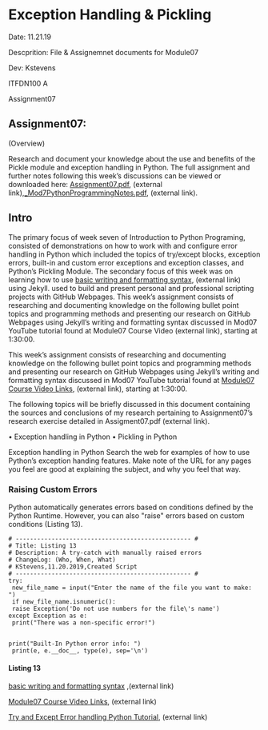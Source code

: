 # Exception Handling & Pickling 

 Date: 11.21.19
 
 Descprition: File & Assignemnet documents for Module07
 
 Dev: Kstevens
 
 ITFDN100 A
 
 Assignment07

## Assignment07:
 (Overview)
 
 Research and document your knowledge about the use and benefits of the 
 Pickle module and exception handling in Python. The full assignment and further notes following 
 this week’s discussions can be viewed or downloaded here: [Assignment07.pdf](https://canvas.uw.edu/courses/1342958/files/59791641?module_item_id=9973247 "Assignment07.pdf"), (external link),[_Mod7PythonProgrammingNotes.pdf](https://canvas.uw.edu/courses/1342958/files/59801217?module_item_id=9973246 "_Mod7PythonProgrammingNotes.pdf"), (external link).


## Intro
The primary focus of week seven of Introduction to Python Programing, consisted of demonstrations on how to work with and configure error handling in Python which included the topics of try/except blocks, exception errors, built-in and custom error exceptions and exception classes, and Python’s Pickling Module. The secondary focus of this week was on learning how to use [basic writing and formatting syntax](https://help.github.com/en/github/writing-on-github/basic-writing-and-formatting-syntax "basic writing and formatting syntax"), (external link) using Jekyll. used to build and present personal and professional scripting projects with GitHub Webpages. 
This week’s assignment consists of researching and documenting knowledge on the following bullet point topics and programming methods and presenting our research on GitHub Webpages using Jekyll’s writing and formatting syntax discussed in  Mod07 YouTube tutorial found at Module07 Course Video (external link), starting at 1:30:00.

This week’s assignment consists of researching and documenting knowledge on the following bullet point topics and programming methods and presenting our research on GitHub Webpages using Jekyll’s writing and formatting syntax discussed in  Mod07 YouTube tutorial found at [Module07 Course Video Links](https://www.youtube.com/watch?v=4IkIdXJBC6o&feature=youtu.be "PythonMod7Project "), (external link), starting at 1:30:00.

The following topics will be briefly discussed in this document containing the sources and conclusions of my research pertaining to Assignment07’s research exercise detailed in Assigment07.pdf (external link).

•	Exception handling in Python 
•	Pickling in Python 

Exception handling in Python 
Search the web for examples of how to use Python’s exception handing features. Make note of the URL for any pages you feel are good at explaining the subject, and why you feel that way. 



### Raising Custom Errors
Python automatically generates errors based on conditions defined by the
Python Runtime. However, you can also "raise" errors based on custom
conditions (Listing 13).

```
# ------------------------------------------------- #
# Title: Listing 13
# Description: A try-catch with manually raised errors
# ChangeLog: (Who, When, What)
# KStevens,11.20.2019,Created Script
# ------------------------------------------------- #
try:
 new_file_name = input("Enter the name of the file you want to make: ")
 if new_file_name.isnumeric():
 raise Exception('Do not use numbers for the file\'s name')
except Exception as e:
 print("There was a non-specific error!")


print("Built-In Python error info: ")
 print(e, e.__doc__, type(e), sep='\n')
```
#### Listing 13
[basic writing and formatting syntax](https://help.github.com/en/github/writing-on-github/basic-writing-and-formatting-syntax "basic writing and formatting syntax") ,(external link)

[Module07 Course Video Links](https://www.youtube.com/watch?v=4IkIdXJBC6o&feature=youtu.be "PythonMod7Project"), (external link)

[Try and Except Error handling Python Tutorial](:// "Try and Except Error handling Python Tutorial"), (external link)


